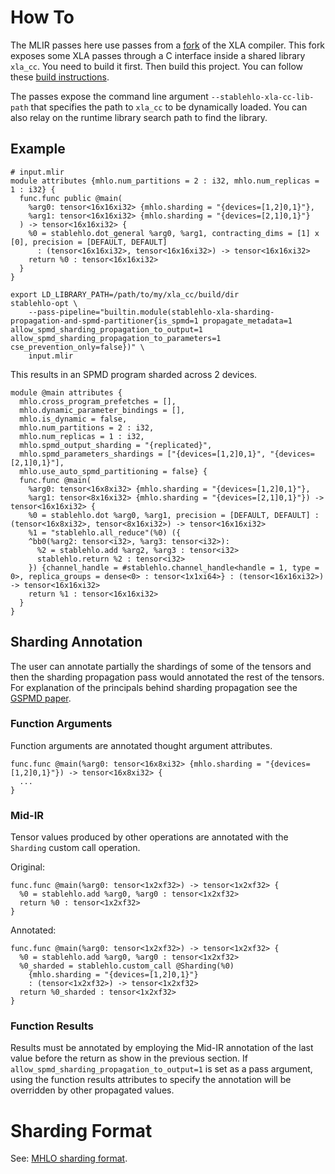 # How To

The MLIR passes here use passes from a [fork](https://github.com/nod-ai/xla/tree/xla_cc) of the XLA compiler.
This fork exposes some XLA passes through a C interface inside a shared library `xla_cc`.
You need to build it first. Then build this project.
You can follow these [build instructions](/README.md#build-instructions).

The passes expose the command line argument `--stablehlo-xla-cc-lib-path` that specifies the path to `xla_cc` to be dynamically loaded.
You can also relay on the runtime library search path to find the library.

## Example

```mlir
# input.mlir
module attributes {mhlo.num_partitions = 2 : i32, mhlo.num_replicas = 1 : i32} {
  func.func public @main(
    %arg0: tensor<16x16xi32> {mhlo.sharding = "{devices=[1,2]0,1}"},
    %arg1: tensor<16x16xi32> {mhlo.sharding = "{devices=[2,1]0,1}"}
  ) -> tensor<16x16xi32> {
    %0 = stablehlo.dot_general %arg0, %arg1, contracting_dims = [1] x [0], precision = [DEFAULT, DEFAULT]
      : (tensor<16x16xi32>, tensor<16x16xi32>) -> tensor<16x16xi32>
    return %0 : tensor<16x16xi32>
  }
}
```

```
export LD_LIBRARY_PATH=/path/to/my/xla_cc/build/dir
stablehlo-opt \
    --pass-pipeline="builtin.module(stablehlo-xla-sharding-propagation-and-spmd-partitioner{is_spmd=1 propagate_metadata=1 allow_spmd_sharding_propagation_to_output=1 allow_spmd_sharding_propagation_to_parameters=1 cse_prevention_only=false})" \
    input.mlir
```

This results in an SPMD program sharded across 2 devices. 
```mlir
module @main attributes {
  mhlo.cross_program_prefetches = [],
  mhlo.dynamic_parameter_bindings = [],
  mhlo.is_dynamic = false,
  mhlo.num_partitions = 2 : i32,
  mhlo.num_replicas = 1 : i32,
  mhlo.spmd_output_sharding = "{replicated}",
  mhlo.spmd_parameters_shardings = ["{devices=[1,2]0,1}", "{devices=[2,1]0,1}"],
  mhlo.use_auto_spmd_partitioning = false} {
  func.func @main(
    %arg0: tensor<16x8xi32> {mhlo.sharding = "{devices=[1,2]0,1}"},
    %arg1: tensor<8x16xi32> {mhlo.sharding = "{devices=[2,1]0,1}"}) -> tensor<16x16xi32> {
    %0 = stablehlo.dot %arg0, %arg1, precision = [DEFAULT, DEFAULT] : (tensor<16x8xi32>, tensor<8x16xi32>) -> tensor<16x16xi32>
    %1 = "stablehlo.all_reduce"(%0) ({
    ^bb0(%arg2: tensor<i32>, %arg3: tensor<i32>):
      %2 = stablehlo.add %arg2, %arg3 : tensor<i32>
      stablehlo.return %2 : tensor<i32>
    }) {channel_handle = #stablehlo.channel_handle<handle = 1, type = 0>, replica_groups = dense<0> : tensor<1x1xi64>} : (tensor<16x16xi32>) -> tensor<16x16xi32>
    return %1 : tensor<16x16xi32>
  }
}
```

## Sharding Annotation

The user can annotate partially the shardings of some of the tensors and then the sharding propagation pass would annotated the rest of the tensors. For explanation of the principals behind sharding propagation see the [GSPMD paper](https://arxiv.org/abs/2105.04663).

### Function Arguments

Function arguments are annotated thought argument attributes.

```mlir
func.func @main(%arg0: tensor<16x8xi32> {mhlo.sharding = "{devices=[1,2]0,1}"}) -> tensor<16x8xi32> {
  ... 
}
```

### Mid-IR

Tensor values produced by other operations are annotated with the `Sharding` custom call operation.

Original:
```mlir
func.func @main(%arg0: tensor<1x2xf32>) -> tensor<1x2xf32> {
  %0 = stablehlo.add %arg0, %arg0 : tensor<1x2xf32>
  return %0 : tensor<1x2xf32> 
}
```

Annotated:
```mlir
func.func @main(%arg0: tensor<1x2xf32>) -> tensor<1x2xf32> {
  %0 = stablehlo.add %arg0, %arg0 : tensor<1x2xf32>
  %0_sharded = stablehlo.custom_call @Sharding(%0)
    {mhlo.sharding = "{devices=[1,2]0,1}"}
    : (tensor<1x2xf32>) -> tensor<1x2xf32>
  return %0_sharded : tensor<1x2xf32> 
}
```

### Function Results

Results must be annotated by employing the Mid-IR annotation of the last value before the return as show in the previous section. If `allow_spmd_sharding_propagation_to_output=1` is set as a pass argument, using the function results attributes to specify the annotation will be overridden by other propagated values.

# Sharding Format
See: [MHLO sharding format](../../../docs/mhlo-sharding-format.md).
